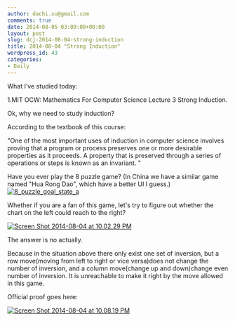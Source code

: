 ```yaml
---
author: dachi.xu@gmail.com
comments: true
date: 2014-08-05 03:09:00+00:00
layout: post
slug: dcj-2014-08-04-strong-induction
title: 2014-08-04 "Strong Induction"
wordpress_id: 43
categories:
- Daily
---
```


What I’ve studied today:

1.MIT OCW: Mathematics For Computer Science Lecture 3 Strong Induction.

Ok, why we need to study induction?

According to the textbook of this course: 

"One of the most important uses of induction in computer science involves proving that a program or process preserves
one or more desirable properties as it proceeds. A property that is preserved through a series of operations or steps 
is known as an invariant. "

Have you ever play the 8 puzzle game? (In China we have a similar game named "Hua Rong Dao", which have a better UI I guess.)
[![8_puzzle_goal_state_a](http://dachicj.com/wp-content/uploads/2014/08/8_puzzle_goal_state_a.png)](http://dachicj.com/wp-content/uploads/2014/08/8_puzzle_goal_state_a.png)

Whether if you are a fan of this game, let's try to figure out whether the chart on the left could reach to the right?

[![Screen Shot 2014-08-04 at 10.02.29 PM](http://dachicj.com/wp-content/uploads/2014/08/Screen-Shot-2014-08-04-at-10.02.29-PM-300x140.png)](http://dachicj.com/wp-content/uploads/2014/08/Screen-Shot-2014-08-04-at-10.02.29-PM.png)

The answer is no actually.

Because in the situation above there only exist one set of inversion, but a row move(moving from left to right or vice versa)does not change the 
number of inversion, and a column move(change up and down)change even number of inversion. It is unreachable to make it right by the move allowed
in this game.

Official proof goes here:

[![Screen Shot 2014-08-04 at 10.08.19 PM](http://dachicj.com/wp-content/uploads/2014/08/Screen-Shot-2014-08-04-at-10.08.19-PM-300x135.png)](http://dachicj.com/wp-content/uploads/2014/08/Screen-Shot-2014-08-04-at-10.08.19-PM.png)



  
